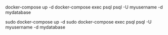 docker-compose up -d
docker-compose exec psql psql -U myusername -d mydatabase

sudo docker-compose up -d
sudo docker-compose exec psql psql -U myusername -d mydatabase
